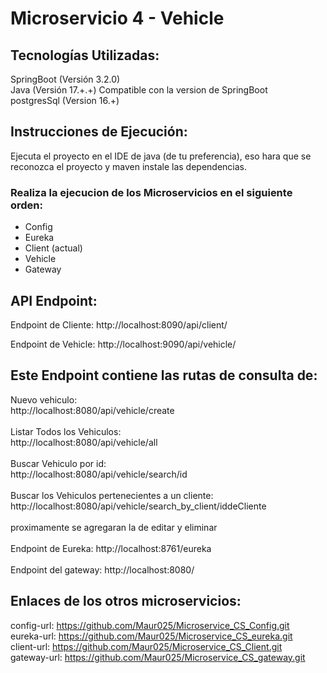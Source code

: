 # Microservicio 4 - Vehicle

## Tecnologías Utilizadas:

SpringBoot (Versión 3.2.0)
<br>
Java (Versión 17.+.+) Compatible con la version de SpringBoot
<br>
postgresSql (Version 16.+)
<br>

## Instrucciones de Ejecución:

Ejecuta el proyecto en el IDE de java (de tu preferencia), eso hara que se reconozca el proyecto y maven instale las dependencias. <br>

### Realiza la ejecucion de los Microservicios en el siguiente orden:

- Config
- Eureka
- Client (actual)
- Vehicle
- Gateway

## API Endpoint:

Endpoint de Cliente: http://localhost:8090/api/client/
<br>

Endpoint de Vehicle: http://localhost:9090/api/vehicle/
<br>

## Este Endpoint contiene las rutas de consulta de:

Nuevo vehiculo:<br>
http://localhost:8080/api/vehicle/create<br>
<br>
Listar Todos los Vehiculos:<br>
http://localhost:8080/api/vehicle/all<br>
<br>
Buscar Vehiculo por id:<br>
http://localhost:8080/api/vehicle/search/id<br>
<br>
Buscar los Vehiculos pertenecientes a un cliente:<br>
http://localhost:8080/api/vehicle/search_by_client/iddeCliente<br>
<br>
proximamente se agregaran la de editar y eliminar<br>
<br>
Endpoint de Eureka: http://localhost:8761/eureka<br>
<br>
Endpoint del gateway: http://localhost:8080/<br>

## Enlaces de los otros microservicios:

config-url: https://github.com/Maur025/Microservice_CS_Config.git<br>
eureka-url: https://github.com/Maur025/Microservice_CS_eureka.git<br>
client-url: https://github.com/Maur025/Microservice_CS_Client.git<br>
gateway-url: https://github.com/Maur025/Microservice_CS_gateway.git<br>
